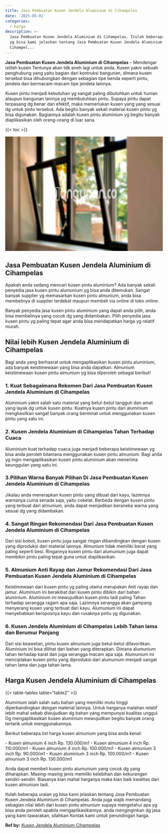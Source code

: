 ```yaml
---
title: Jasa Pembuatan Kusen Jendela Aluminium di Cihampelas
date: '2025-05-01'
categories:
  - harga
description: >-
  Jasa Pembuatan Kusen Jendela Aluminium di Cihampelas. Itulah beberapa uraian
  yg bisa kami jelaskan tentang Jasa Pembuatan Kusen Jendela Aluminium di
  Cihampel...
---
```


**Jasa Pembuatan Kusen Jendela Aluminium di Cihampelas** – Mendengar istileh kusen Tentunya akan tdk aneh lagi untuk anda. Kusen yakni sebuah penghubung yang yaitu bagian dari kontruksi bangunan, dimana kusen tersebut bisa dihubungkan dengan sebagian tipe benda seperti pintu, jendela dan bermacam-macam tipe jendela lainnya.

Kusen pintu menjadi kebutuhan yg sangat paling dibutuhkan untuk hunian ataupun bangunan lainnya yg membutuhkan pintu. Supaya pintu dapat terpasang dg benar dan efektif, maka memerlukan kusen yang yang sesuai dg untuk pintu tersebut. Ada begitu banyak sekali material kusen pintu yg bisa digunakan. Bagiannya adalah kusen pintu aluminium yg begitu banyak diaplikasikan oleh orang-orang di luar sana.

{{< toc >}}

![Jasa Pembuatan Kusen Jendela Aluminium di Cihampelas](/images/harga-kusen-jendela-alumunium-29.png)

## Jasa Pembuatan Kusen Jendela Aluminium di Cihampelas

Apakah anda sedang mencari kusen pintu aluminium? Ada banyak sekali penyedia jasa kusen pintu alumunium yg bisa anda ditemukan. Sangat banyak supplier yg memasarkan kusen pintu almunium, anda bisa membelinya di supplier terdekat maupun membeli via online di toko online.

Banyak penyedia jasa kusen pintu aluminium yang dapat anda pilih, anda bisa membelinya yang cocok dg yang didambakan. Pilih penyedia jasa kusen pintu yg paling tepat agar anda bisa mendapatkan harga yg relatif murah.

## Nilai lebih Kusen Jendela Aluminium di Cihampelas

Bagi anda yang berhasrat untuk mengaplikasikan kusen pintu aluminium, ada banyak keistimewaan yang bisa anda dapatkan. Almunium keistimewaan kusen pintu almunium yg bisa diperoleh sebagai berikut!

### 1\. Kuat Sebagaimana Rekomen Dari Jasa Pembuatan Kusen Jendela Aluminium di Cihampelas

Aluminium yakni salah satu material yang betul-betul tangguh dan amat yang layak dg untuk kusen pintu. Kuatnya kusen pintu dari aluminium menghasilkan sangat banyak orang berminat untuk menggunakan kusen pintu yang satu ini.

### 2\. Kusen Jendela Aluminium di Cihampelas Tahan Terhadap Cuaca

Aluminium kuat terhadap cuaca juga menjadi beberapa keistimewaan yg bisa anda peroleh bilamana menggunakan kusen pintu almunium. Bagi anda yg ingin mengaplikasikan kusen pintu aluminium akan menerima keunggulan yang satu ini.

### 3.Pilihan Warna Banyak Pilihan Di Jasa Pembuatan Kusen Jendela Aluminium di Cihampelas

Jikalau anda menerapkan kusen pintu yang dibuat dari kayu, lazimnya warnanya cuma senada saja, yaitu cokelat. Berbeda dengan kusen pintu yang terbuat dari almunium, anda dapat menjadikan beraneka warna yang sesuai dg yang didambakan.

### 4\. Sangat Ringan Rekomendasi Dari Jasa Pembuatan Kusen Jendela Aluminium di Cihampelas

Dari sisi bobot, kusen pintu juga sangat ringan dibandingkan dengan kusen yang diproduksi dari material lainnya. Almunium tidak memiliki berat yang paling seperti besi. Ringannya kusen pintu dari alumunium juga dapat membikin pintu paling tepat guna untuk diaplikasikan.

### 5\. Almunium Anti Rayap dan Jamur Rekomendasi Dari Jasa Pembuatan Kusen Jendela Aluminium di Cihampelas

Keistimewaan dari kusen pintu yg paling utama merupakan Anti rayap dan jamur. Aluminium ini berakibat dari kusen pintu dibikin dari bahan aluminium. Aluminium ini mewujudkan kusen pintu tadi paling Tahan terhadap serangga ragam apa saja. Lazimnya serangga akan gampang menyerang kusen yang terbuat dari kayu. Alumunium ini dapat menyebabkan keroposnya kayu dan rusaknya pintu yg digunakan.

### 6\. Kusen Jendela Aluminium di Cihampelas Lebih Tahan lama dan Berumur Panjang

Dari sisi keawetan, pintu kusen almunium juga betul-betul difavoritkan. Aluminium ini bisa dilihat dari bahan yang diterapkan. Dimana alumunium tahan terhadap karat dan juga serangga macam apa saja. Alumunium ini menciptakan kusen pintu yang diproduksi dari alumunium menjadi sangat tahan lama dan juga tahan lama.

## Harga Kusen Jendela Aluminium di Cihampelas

{{< table-tables table="table2" >}}

Aluminium ialah salah satu bahan yang memiliki mutu tinggi diperbandingkan dengan material lainnya. Untuk harganya malahan relatif lebih mahal sebab diwujudkan dg bahan yang mempunyai kualitas unggul. Dg mengaplikasikan kusen aluminium mewujudkan begitu banyak orang tertarik untuk menggunakannya.

Berikut beberapa list harga kusen almunium yang bisa anda kenal:

\- Kusen almunium 4 inch Rp. 130.000/m1 - Kusen almunium 4 inch Rp. 110.000/m1 - Kusen almunium 4 inch Rp. 100.000/m1 - Kusen almunium 3 inch Rp. 90.000/m1 - Kusen aluminium 3 inch Rp. 100.000/m1 - Kusen almunium 3 inch Rp. 130.000/m1

Anda dapat membeli kusen pintu alumunium yang cocok dg yang diharapkan. Masing-masing jenis memiliki kelebihan dan kekurangan sendiri-sendiri. Biasanya kian mahal harganya maka kian baik kwalitas dari kusen almunium tadi.

Itulah beberapa uraian yg bisa kami jelaskan tentang Jasa Pembuatan Kusen Jendela Aluminium di Cihampelas. Anda juga wajib memandang sebagian nilai lebih dari kusen pintu almunium supaya mengetahui apa yg bisa anda peroleh apabila mengaplikasikannya. anda menginginkan dg jasa yang kami tawarakan, silahkan Kontak kami untuk perundingan harga.

**Ref by:** [Kusen Jendela Aluminium Cihampelas](https://id.wikipedia.org/wiki/Kusen)
